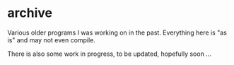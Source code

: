 archive
=======

Various older programs I was working on in the past.
Everything here is "as is" and may not even compile.

There is also some work in progress, to be updated, hopefully soon ...
